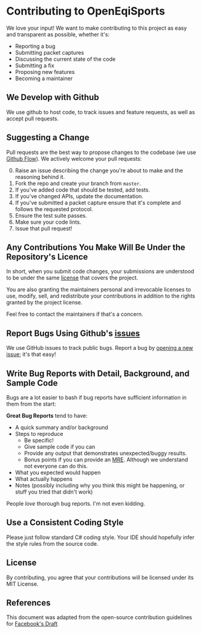 # Contributing to OpenEqiSports

We love your input! We want to make contributing to this project as easy and transparent as possible, whether it's:

- Reporting a bug
- Submitting packet captures
- Discussing the current state of the code
- Submitting a fix
- Proposing new features
- Becoming a maintainer

## We Develop with Github

We use github to host code, to track issues and feature requests, as well as accept pull requests.

## Suggesting a Change

Pull requests are the best way to propose changes to the codebase (we use [Github Flow](https://docs.github.com/en/get-started/quickstart/github-flow)). We actively welcome your pull requests:

0. Raise an issue describing the change you're about to make and the reasoning behind it.
1. Fork the repo and create your branch from `master`.
2. If you've added code that should be tested, add tests.
3. If you've changed APIs, update the documentation.
4. If you've submitted a packet capture ensure that it's complete and follows the requested protocol.
4. Ensure the test suite passes.
5. Make sure your code lints.
6. Issue that pull request!

## Any Contributions You Make Will Be Under the Repository's Licence

In short, when you submit code changes, your submissions are understood to be under the same [license](LICENSE.md) that covers the project. 

You are also granting the maintainers personal and irrevocable licenses to use, modify, sell, and redistribute your contributions in addition to the rights granted by the project license.

Feel free to contact the maintainers if that's a concern.

## Report Bugs Using Github's [issues](https://github.com/hughesjs/OpenEqiSports/issues)

We use GitHub issues to track public bugs. Report a bug by [opening a new issue](https://github.com/hughesjs/OpenEqiSports/issues/new); it's that easy!

## Write Bug Reports with Detail, Background, and Sample Code

Bugs are a lot easier to bash if bug reports have sufficient information in them from the start:

**Great Bug Reports** tend to have:

- A quick summary and/or background
- Steps to reproduce
    - Be specific!
    - Give sample code if you can
    - Provide any output that demonstrates unexpected/buggy results.
    - Bonus points if you can provide an [MRE](https://stackoverflow.com/help/minimal-reproducible-example). Although we understand not everyone can do this.
- What you expected would happen
- What actually happens
- Notes (possibly including why you think this might be happening, or stuff you tried that didn't work)

People *love* thorough bug reports. I'm not even kidding.

## Use a Consistent Coding Style

Please just follow standard C# coding style. Your IDE should hopefully infer the style rules from the source code.

## License

By contributing, you agree that your contributions will be licensed under its MIT License.

## References

This document was adapted from the open-source contribution guidelines for [Facebook's Draft](https://github.com/facebook/draft-js/blob/a9316a723f9e918afde44dea68b5f9f39b7d9b00/CONTRIBUTING.md)